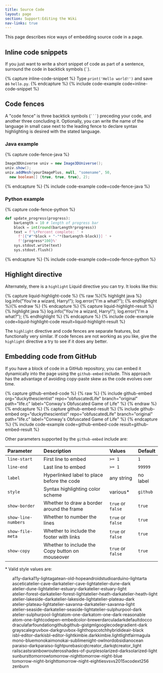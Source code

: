 ```yaml
---
title: Source Code
layout: page
section: Support:Editing the Wiki
nav-links: true
---
```


This page describes nice ways of embedding source code in a page.

## Inline code snippets

If you just want to write a short snippet of code as part of a sentence,
surround the code in backtick symbols (<code>`</code>).

{% capture inline-code-snippet %}
Type `print('Hello world!')` and save as `hello.py`.
{% endcapture %}
{% include code-example code=inline-code-snippet %}

## Code fences

A "code fence" is three backtick symbols (<code>```</code>) preceding your
code, and another three concluding it. Optionally, you can write the name of
the language in small case next to the leading fence to declare syntax
highlighting is desired with the stated language.

### Java example

{% capture code-fence-java %}
```java
Image3DUniverse univ = new Image3DUniverse();
univ.show();
univ.addMesh(yourImagePlus, null, "somename", 50,
  new boolean[] {true, true, true}, 2);
```
{% endcapture %}
{% include code-example code=code-fence-java %}

### Python example

{% capture code-fence-python %}
```python
def update_progress(progress):
    barLength = 10 # length of progress bar
    block = int(round(barLength*progress))
    text = f'\rPercent complete: ' +
      f'[{"#"*block + "-"*(barLength-block)}] ' +
      f'{progress*100}%'
    sys.stdout.write(text)
    sys.stdout.flush()
```
{% endcapture %}
{% include code-example code=code-fence-python %}

## Highlight directive

Alternately, there is a `highlight` Liquid directive you can try.
It looks like this:

{% capture liquid-highlight-code %}
{% raw %}{% highlight java %}
log.info("You're a wizard, Harry!");
log.error("I'm a what?");
{% endhighlight %}{% endraw %}
{% endcapture %}
{% capture liquid-highlight-result %}
{% highlight java %}
log.info("You're a wizard, Harry!");
log.error("I'm a what?");
{% endhighlight %}
{% endcapture %}
{% include code-example code=liquid-highlight-code result=liquid-highlight-result %}

The `highlight` directive and code fences are separate features, but
functionally very similar. If code fences are not working as you like,
give the `highlight` directive a try to see if it does any better.

## Embedding code from GitHub

If you have a block of code in a GitHub repository, you can embed it
dynamically into the page using the `github-embed` include. This approach has
the advantage of avoiding copy-paste skew as the code evolves over time.

{% capture github-embed-code %}
{% raw %}
{% include github-embed
     org="duckythescientist"
     repo="obfuscatedLife"
     branch="original"
     path="life.c"
     label="Conway's Obfuscated Game of Life" %}
{% endraw %}
{% endcapture %}
{% capture github-embed-result %}
{% include github-embed
     org="duckythescientist"
     repo="obfuscatedLife"
     branch="original"
     path="life.c"
     label="Conway's Obfuscated Game of Life" %}
{% endcapture %}
{% include code-example code=github-embed-code result=github-embed-result %}

Other parameters supported by the `github-embed` include are:

| Parameter           | Description                                     | Values            | Default  |
|:--------------------|:------------------------------------------------|:------------------|----------|
| `line-start`        | First line to embed                             | `>= 1`            | `1`      |
| `line-end`          | Last line to embed                              | `>= 1`            | `99999`  |
| `label`             | Hyperlinked label to place before the code      | any string        | no label |
| `style`             | Syntax highlighting color scheme                | various*          | `github` |
| `show-border`       | Whether to draw a border around the frame       | `true` or `false` | `true`   |
| `show-line-numbers` | Whether to number the lines                     | `true` or `false` | `true`   |
| `show-file-meta`    | Whether to include the footer with links        | `true` or `false` | `true`   |
| `show-copy`         | Whether to include the Copy button on mouseover | `true` or `false` | `true`   |

\* Valid style values are:
<ul style="display: flex; flex-wrap: wrap; list-style: none;">
<li>a11y-dark</li>
<li>a11y-light</li>
<li>agate</li>
<li>an-old-hope</li>
<li>androidstudio</li>
<li>arduino-light</li>
<li>arta</li>
<li>ascetic</li>
<li>atelier-cave-dark</li>
<li>atelier-cave-light</li>
<li>atelier-dune-dark</li>
<li>atelier-dune-light</li>
<li>atelier-estuary-dark</li>
<li>atelier-estuary-light</li>
<li>atelier-forest-dark</li>
<li>atelier-forest-light</li>
<li>atelier-heath-dark</li>
<li>atelier-heath-light</li>
<li>atelier-lakeside-dark</li>
<li>atelier-lakeside-light</li>
<li>atelier-plateau-dark</li>
<li>atelier-plateau-light</li>
<li>atelier-savanna-dark</li>
<li>atelier-savanna-light</li>
<li>atelier-seaside-dark</li>
<li>atelier-seaside-light</li>
<li>atelier-sulphurpool-dark</li>
<li>atelier-sulphurpool-light</li>
<li>atom-one-dark</li>
<li>atom-one-dark-reasonable</li>
<li>atom-one-light</li>
<li>codepen-embed</li>
<li>color-brewer</li>
<li>darcula</li>
<li>dark</li>
<li>default</li>
<li>docco</li>
<li>dracula</li>
<li>far</li>
<li>foundation</li>
<li>github</li>
<li>github-gist</li>
<li>gml</li>
<li>googlecode</li>
<li>gradient-dark</li>
<li>grayscale</li>
<li>gruvbox-dark</li>
<li>gruvbox-light</li>
<li>hopscotch</li>
<li>hybrid</li>
<li>idea</li>
<li>ir-black</li>
<li>isbl-editor-dark</li>
<li>isbl-editor-light</li>
<li>kimbie.dark</li>
<li>kimbie.light</li>
<li>lightfair</li>
<li>magula</li>
<li>mono-blue</li>
<li>monokai</li>
<li>monokai-sublime</li>
<li>night-owl</li>
<li>nord</li>
<li>obsidian</li>
<li>ocean</li>
<li>paraiso-dark</li>
<li>paraiso-light</li>
<li>purebasic</li>
<li>qtcreator_dark</li>
<li>qtcreator_light</li>
<li>railscasts</li>
<li>rainbow</li>
<li>routeros</li>
<li>shades-of-purple</li>
<li>solarized-dark</li>
<li>solarized-light</li>
<li>sunburst</li>
<li>tomorrow</li>
<li>tomorrow-night</li>
<li>tomorrow-night-blue</li>
<li>tomorrow-night-bright</li>
<li>tomorrow-night-eighties</li>
<li>vs</li>
<li>vs2015</li>
<li>xcode</li>
<li>xt256</li>
<li>zenburn</li>
</ul>

